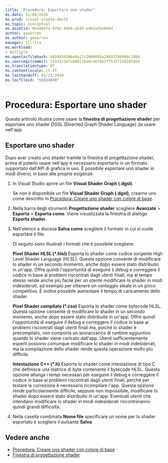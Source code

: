 ```yaml
---
title: 'Procedura: Esportare uno shader'
ms.date: 11/04/2016
ms.prod: visual-studio-dev15
ms.topic: conceptual
ms.assetid: 0bd48bf4-9792-4456-a545-e462a2be668d
author: gewarren
ms.author: gewarren
manager: jillfra
ms.workload:
- multiple
ms.openlocfilehash: b5b9b59386e9a17c200980ba246932bb990c1066
ms.sourcegitcommit: 2193323efc608118e0ce6f6b2ff532f158245d56
ms.translationtype: HT
ms.contentlocale: it-IT
ms.lasthandoff: 01/25/2019
ms.locfileid: "55024838"
---
```

# <a name="how-to-export-a-shader"></a>Procedura: Esportare uno shader

Questo articolo illustra come usare la **finestra di progettazione shader** per esportare uno shader DGSL (Directed Graph Shader Language) da usare nell'app.

## <a name="export-a-shader"></a>Esportare uno shader

Dopo aver creato uno shader tramite la finestra di progettazione shader, prima di poterlo usare nell'app è necessario esportarlo in un formato supportato dall'API di grafica in uso. È possibile esportare uno shader in modi diversi, in base alle proprie esigenze.

1. In Visual Studio aprire un file **Visual Shader Graph (.dgsl)**.

     Se non è disponibile un file **Visual Shader Graph (.dgsl)**, crearne uno come descritto in [Procedura: Creare uno shader con colore di base](../designers/how-to-create-a-basic-color-shader.md).

2. Nella barra degli strumenti **Progettazione shader** scegliere **Avanzate** > **Esporta** > **Esporta come**. Viene visualizzata la finestra di dialogo **Esporta shader**.

3. Nell'elenco a discesa **Salva come** scegliere il formato in cui si vuole esportare il file.

     Di seguito sono illustrati i formati che è possibile scegliere:

     **Pixel Shader HLSL (\*.hlsl)** Esporta lo shader come codice sorgente High Level Shader Language (HLSL). Questa opzione consente di modificare lo shader in un secondo momento, anche dopo essere stato distribuito in un'app. Offre quindi l'opportunità di eseguire il debug e correggere il codice in base ai problemi riscontrati dagli utenti finali, ma al tempo stesso rende anche più facile per un utente modificare lo shader in modi indesiderati, ad esempio per ottenere un vantaggio sleale in un gioco competitivo. È inoltre possibile aumentare il tempo di caricamento dello shader.

     **Pixel Shader compilato (\*.cso)** Esporta lo shader come bytecode HLSL. Questa opzione consente di modificare lo shader in un secondo momento, anche dopo essere stato distribuito in un'app. Offre quindi l'opportunità di eseguire il debug e correggere il codice in base ai problemi riscontrati dagli utenti finali ma, poiché lo shader è precompilato, non comporta un sovraccarico di runtime aggiuntivo quando lo shader viene caricato dall'app. Utenti sufficientemente esperti possono comunque modificare lo shader in modi indesiderati, ma la compilazione dello shader rende questa operazione molto più difficile.

     **Intestazione C++ (\*.h)** Esporta lo shader come intestazione di tipo C che definisce una matrice di byte contenente il bytecode HLSL. Questa opzione allunga i tempi necessari per eseguire il debug e correggere il codice in base ai problemi riscontrati dagli utenti finali, perché per testare la correzione è necessario ricompilare l'app. Questa opzione rende particolarmente difficile, seppure non impossibile, modificare lo shader dopo essere stato distribuito in un'app. Eventuali utenti che intendano modificare lo shader in modi indesiderati riscontreranno quindi grandi difficoltà.

4. Nella casella combinata **Nome file** specificare un nome per lo shader esportato e scegliere il pulsante **Salva**.

## <a name="see-also"></a>Vedere anche

- [Procedura: Creare uno shader con colore di base](../designers/how-to-create-a-basic-color-shader.md)
- [Finestra di progettazione shader](../designers/shader-designer.md)